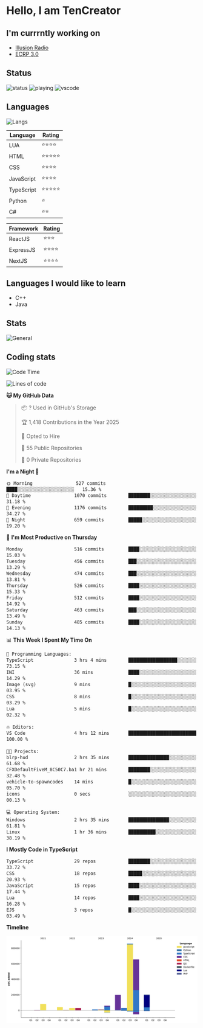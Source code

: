 # Hello, I am TenCreator

## I'm currrntly working on
- [Illusion Radio](https://illusionradio.co.uk/)
- [ECRP 3.0](http://github.com/Emerald-Coast-Roleplay/)

## Status
![status](https://api.statusbadges.me/badge/status/518334475038359555?simple=true&style=for-the-badge)
![playing](https://api.statusbadges.me/badge/playing/518334475038359555?style=for-the-badge)
![vscode](https://api.statusbadges.me/badge/vscode/518334475038359555?style=for-the-badge)

## Languages
![Langs](https://github-readme-stats.vercel.app/api/top-langs/?username=tencreator&layout=compact&theme=radical)


|Language|Rating|
|--------|------|
|LUA|⭐️⭐️⭐️⭐️|
|HTML|⭐️⭐️⭐️⭐️⭐️|
|CSS|⭐️⭐️⭐️⭐️|
|JavaScript|⭐️⭐️⭐️⭐️|
|TypeScript|⭐️⭐️⭐️⭐️⭐️|
|Python|⭐️|
|C#|⭐️⭐️ |

|Framework|Rating|
|--------|------|
|ReactJS|⭐️⭐️⭐|
|ExpressJS|⭐️⭐️⭐️⭐️|
|NextJS|⭐️⭐️⭐⭐️|

## Languages I would like to learn
- C++
- Java

## Stats
![General](https://github-readme-stats.vercel.app/api?username=tencreator&show_icons=true&theme=radical)

## Coding stats

<!--START_SECTION:waka-->
![Code Time](http://img.shields.io/badge/Code%20Time-499%20hrs%2053%20mins-blue)

![Lines of code](https://img.shields.io/badge/From%20Hello%20World%20I%27ve%20Written-2.2%20million%20lines%20of%20code-blue)

**🐱 My GitHub Data** 

> 📦 ? Used in GitHub's Storage 
 > 
> 🏆 1,418 Contributions in the Year 2025
 > 
> 💼 Opted to Hire
 > 
> 📜 55 Public Repositories 
 > 
> 🔑 0 Private Repositories 
 > 
**I'm a Night 🦉** 

```text
🌞 Morning                527 commits         ████░░░░░░░░░░░░░░░░░░░░░   15.36 % 
🌆 Daytime                1070 commits        ████████░░░░░░░░░░░░░░░░░   31.18 % 
🌃 Evening                1176 commits        █████████░░░░░░░░░░░░░░░░   34.27 % 
🌙 Night                  659 commits         █████░░░░░░░░░░░░░░░░░░░░   19.20 % 
```
📅 **I'm Most Productive on Thursday** 

```text
Monday                   516 commits         ████░░░░░░░░░░░░░░░░░░░░░   15.03 % 
Tuesday                  456 commits         ███░░░░░░░░░░░░░░░░░░░░░░   13.29 % 
Wednesday                474 commits         ███░░░░░░░░░░░░░░░░░░░░░░   13.81 % 
Thursday                 526 commits         ████░░░░░░░░░░░░░░░░░░░░░   15.33 % 
Friday                   512 commits         ████░░░░░░░░░░░░░░░░░░░░░   14.92 % 
Saturday                 463 commits         ███░░░░░░░░░░░░░░░░░░░░░░   13.49 % 
Sunday                   485 commits         ████░░░░░░░░░░░░░░░░░░░░░   14.13 % 
```


📊 **This Week I Spent My Time On** 

```text
💬 Programming Languages: 
TypeScript               3 hrs 4 mins        ██████████████████░░░░░░░   73.15 % 
INI                      36 mins             ████░░░░░░░░░░░░░░░░░░░░░   14.29 % 
Image (svg)              9 mins              █░░░░░░░░░░░░░░░░░░░░░░░░   03.95 % 
CSS                      8 mins              █░░░░░░░░░░░░░░░░░░░░░░░░   03.29 % 
Lua                      5 mins              █░░░░░░░░░░░░░░░░░░░░░░░░   02.32 % 

🔥 Editors: 
VS Code                  4 hrs 12 mins       █████████████████████████   100.00 % 

🐱‍💻 Projects: 
blrp-hud                 2 hrs 35 mins       ███████████████░░░░░░░░░░   61.68 % 
CFXDefaultFiveM_8C50C7.ba1 hr 21 mins        ████████░░░░░░░░░░░░░░░░░   32.48 % 
vehicle-to-spawncodes    14 mins             █░░░░░░░░░░░░░░░░░░░░░░░░   05.70 % 
icons                    0 secs              ░░░░░░░░░░░░░░░░░░░░░░░░░   00.13 % 

💻 Operating System: 
Windows                  2 hrs 35 mins       ███████████████░░░░░░░░░░   61.81 % 
Linux                    1 hr 36 mins        ██████████░░░░░░░░░░░░░░░   38.19 % 
```

**I Mostly Code in TypeScript** 

```text
TypeScript               29 repos            ████████░░░░░░░░░░░░░░░░░   33.72 % 
CSS                      18 repos            █████░░░░░░░░░░░░░░░░░░░░   20.93 % 
JavaScript               15 repos            ████░░░░░░░░░░░░░░░░░░░░░   17.44 % 
Lua                      14 repos            ████░░░░░░░░░░░░░░░░░░░░░   16.28 % 
EJS                      3 repos             █░░░░░░░░░░░░░░░░░░░░░░░░   03.49 % 
```



**Timeline**

![Lines of Code chart](https://raw.githubusercontent.com/tencreator/tencreator/main/assets/bar_graph.png)


<!--END_SECTION:waka-->
